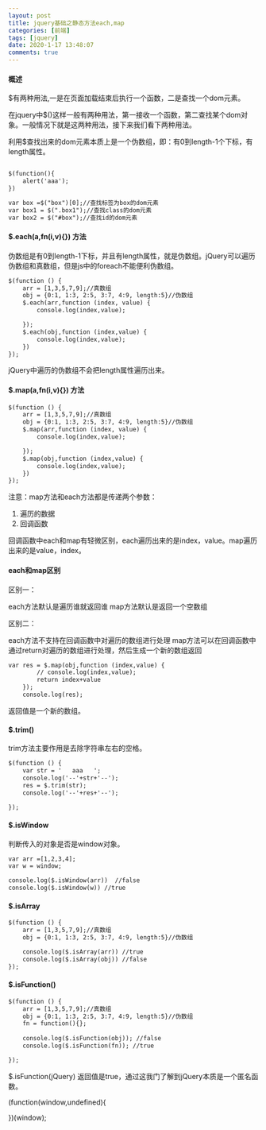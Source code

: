 ```yaml
---
layout: post
title: jquery基础之静态方法each,map
categories: [前端]
tags: [jquery]
date: 2020-1-17 13:48:07
comments: true
---
```



#### 概述

$有两种用法,一是在页面加载结束后执行一个函数，二是查找一个dom元素。

在jquery中$()这样一般有两种用法，第一接收一个函数，第二查找某个dom对象。一般情况下就是这两种用法，接下来我们看下两种用法。

利用$查找出来的dom元素本质上是一个伪数组，即：有0到length-1个下标，有length属性。

```html

$(function(){
    alert('aaa');
})

var box =$("box")[0];//查找标签为box的dom元素
var box1 = $(".box1");//查找class的dom元素
var box2 = $("#box");//查找id的dom元素

```

#### $.each(a,fn(i,v){}) 方法

伪数组是有0到length-1下标，并且有length属性，就是伪数组。jQuery可以遍历伪数组和真数组，但是js中的foreach不能便利伪数组。

```html
$(function () {
    arr = [1,3,5,7,9];//真数组
    obj = {0:1, 1:3, 2:5, 3:7, 4:9, length:5}//伪数组
    $.each(arr,function (index, value) {
        console.log(index,value);

    });
    $.each(obj,function (index,value) {
        console.log(index,value);
    })
});
```

jQuery中遍历的伪数组不会把length属性遍历出来。

#### $.map(a,fn(i,v){}) 方法


```html
$(function () {
    arr = [1,3,5,7,9];//真数组
    obj = {0:1, 1:3, 2:5, 3:7, 4:9, length:5}//伪数组
    $.map(arr,function (index, value) {
        console.log(index,value);

    });
    $.map(obj,function (index,value) {
        console.log(index,value);
    })
});
```

注意：map方法和each方法都是传递两个参数：
1. 遍历的数据
2. 回调函数

回调函数中each和map有轻微区别，each遍历出来的是index，value。map遍历出来的是value，index。

#### each和map区别

区别一：

each方法默认是遍历谁就返回谁
map方法默认是返回一个空数组

区别二：

each方法不支持在回调函数中对遍历的数组进行处理
map方法可以在回调函数中通过return对遍历的数组进行处理，然后生成一个新的数组返回

```html
var res = $.map(obj,function (index,value) {
        // console.log(index,value);
        return index+value
    });
    console.log(res);
```
返回值是一个新的数组。


#### $.trim() 

trim方法主要作用是去除字符串左右的空格。

```html
$(function () {
    var str = '   aaa   ';
    console.log('--'+str+'--');
    res = $.trim(str);
    console.log('--'+res+'--');

});
```

#### $.isWindow

判断传入的对象是否是window对象。

```html
var arr =[1,2,3,4];
var w = window;

console.log($.isWindow(arr))  //false
console.log($.isWindow(w)) //true
```

#### $.isArray


```html
$(function () {
    arr = [1,3,5,7,9];//真数组
    obj = {0:1, 1:3, 2:5, 3:7, 4:9, length:5}//伪数组

    console.log($.isArray(arr)) //true
    console.log($.isArray(obj)) //false
});
```


#### $.isFunction()


```html
$(function () {
    arr = [1,3,5,7,9];//真数组
    obj = {0:1, 1:3, 2:5, 3:7, 4:9, length:5}//伪数组
    fn = function(){};
    
    console.log($.isFunction(obj)); //false
    console.log($.isFunction(fn)); //true

});
```

$.isFunction(jQuery) 返回值是true，通过这我门了解到jQuery本质是一个匿名函数。

(function(window,undefined){
    
})(window);


















